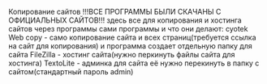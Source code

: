 Копирование сайтов
!!!ВСЕ ПРОГРАММЫ БЫЛИ СКАЧАНЫ С ОФИЦИАЛЬНЫХ САЙТОВ!!!
здесь все для копирования и хостинга сайтов через программы
сами программы и что они делают:
cyotek Web copy - само копирование сайта и всех страниц(требуется ссылка на сайт для копирования) и программа создает отдельную папку для сайта
FileZilla - хостинг сайта(нужно перкинуть файлы сайта для хостинга)
TextoLite - админка для сайта её нужно перекинуть в папку с сайтом(стандартный пароль admin)
